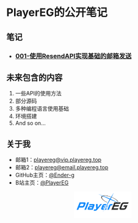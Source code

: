 # PlayerEG的公开笔记

## 笔记

- ### [001-使用ResendAPI实现基础的邮箱发送](MD/001-使用ResendAPI实现基础的邮箱发送.md)

## 未来包含的内容

1. 一些API的使用方法
2. 部分源码
3. 多种编程语言使用基础
4. 环境搭建
5. And so on...

## 关于我

- 邮箱1：playereg@vip.playereg.top
- 邮箱2：playereg@email.playereg.top
- GitHub主页：[@Ender-g](https://github.com/ender-g)
- B站主页：[@PlayerEG](https://space.bilibili.com/520500365)

<div style="display: flex;justify-content: center;align-items: center;: 100px">
    <img style="height: 70px" alt="logo" src="img/mylogo.png"/>
</div>
